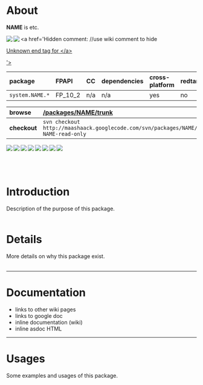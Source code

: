 # About #

**NAME** is etc.

<a href='http://maashaack.googlecode.com'><img src='http://maashaack.googlecode.com/svn/gfx/download.png' align='left' /></a>

<a href='Hidden comment: 
//use wiki comment to hide
<a href="http://maashaack.googlecode.com"><img src="http://maashaack.googlecode.com/svn/gfx/download.png" align="left"/>

Unknown end tag for &lt;/a&gt;


'></a>

| **package** | **FPAPI** | **CC** | **dependencies** | **cross-platform** | **redtamarin** |
|:------------|:----------|:-------|:-----------------|:-------------------|:---------------|
| `system.NAME.*` | FP\_10\_2 | n/a    | n/a              | yes                | no             |

| **browse** | [/packages/NAME/trunk](http://code.google.com/p/maashaack/source/browse/#svn%2Fpackages%2FNAME%2Ftrunk) |
|:-----------|:--------------------------------------------------------------------------------------------------------|
| **checkout** | `svn checkout http://maashaack.googlecode.com/svn/packages/NAME/trunk NAME-read-only`                   |

<a href='http://maashaack.googlecode.com'><img src='http://maashaack.googlecode.com/svn/gfx/win.png' align='left' /></a>
<a href='http://maashaack.googlecode.com'><img src='http://maashaack.googlecode.com/svn/gfx/osx.png' align='left' /></a>
<a href='http://maashaack.googlecode.com'><img src='http://maashaack.googlecode.com/svn/gfx/osx105.png' align='left' /></a>
<a href='http://maashaack.googlecode.com'><img src='http://maashaack.googlecode.com/svn/gfx/nix.png' align='left' /></a>
<a href='http://maashaack.googlecode.com'><img src='http://maashaack.googlecode.com/svn/gfx/zip.png' align='left' /></a>
<a href='http://maashaack.googlecode.com'><img src='http://maashaack.googlecode.com/svn/gfx/swc.png' align='left' /></a>
<a href='http://maashaack.googlecode.com'><img src='http://maashaack.googlecode.com/svn/gfx/abc.png' align='left' /></a>
<a href='http://maashaack.googlecode.com'><img src='http://maashaack.googlecode.com/svn/gfx/air.png' align='left' /></a>

<br>
<br>
<br>
<br>

<h1>Introduction</h1>

Description of the purpose of this package.<br>
<br>
<h1>Details</h1>

More details on why this package exist.<br>
<br>
<hr />
<h1>Documentation</h1>

<ul><li>links to other wiki pages<br>
</li><li>links to google doc<br>
</li><li>inline documentation (wiki)<br>
</li><li>inline asdoc HTML</li></ul>

<hr />

<h1>Usages</h1>

Some examples and usages of this package.